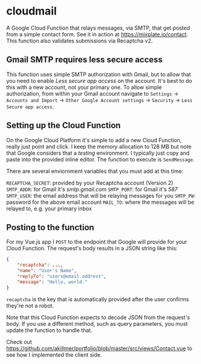 # cloudmail
A Google Cloud Function that relays messages, via SMTP, that get posted from a simple contact form. See it in action at https://mixplate.io/contact. This function also validates submissions via Recaptcha v2.

## Gmail SMTP requires less secure access
This function uses simple SMTP authorization with Gmail, but to allow that you need to enable _Less secure app access_ on the account. It's best to do this with a new account, not your primary one. To allow simple authorization, from within your Gmail account navigate to `Settings` → `Accounts and Import` → `Other Google Account settings` → `Security` → `Less Secure app access`.

## Setting up the Cloud Function
On the Google Cloud Platform it's simple to add a new Cloud Function, really just point and click. I keep the memory allocation to 128 MB but note that Google considers that a _testing_ environment. I typically just copy and paste into the provided inline editor. The function to execute is `SendMessage`.

There are several enviornment variables that you must add at this time:

`RECAPTCHA_SECRET`: provided by your Recaptcha account (Version 2)
`SMTP_ADDR`: for Gmail it's _smtp.gmail.com_
`SMTP_PORT`: for Gmail it's _587_
`SMTP_USER`: the email address that will be relaying messages for you
`SMTP_PW`: password for the above email account
`MAIL_TO`: where the messages will be relayed to, e.g. your primary inbox

## Posting to the function
For my Vue.js app I `POST` to the endpoint that Google will provide for your Cloud Function. The request's body results in a JSON string like this:

```json
{
    "recaptcha": ...,
    "name": "User's Name",
    "replyTo": "users@email.address",
    "message": "Hello, world."
}
```

`recaptcha` is the key that is automatically provided after the user confirms they're not a robot.

Note that this Cloud Function expects to decode JSON from the request's body. If you use a different method, such as query parameters, you must update the function to handle that.

Check out https://github.com/akillmer/portfolio/blob/master/src/views/Contact.vue to see how I implemented the client side.